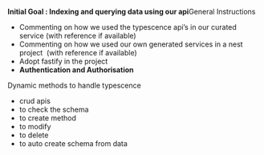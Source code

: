 **Initial Goal : Indexing and querying data using our api**General Instructions

- Commenting on how we used the typescence api’s in our curated service (with reference if available)
- Commenting on how we used our own generated services in a nest project  (with reference if available)
- Adopt fastify in the project
- **Authentication and Authorisation**

Dynamic methods to handle typescence

- crud apis
- to check the schema
- to create method
- to modify
- to delete
- to auto create schema from data
